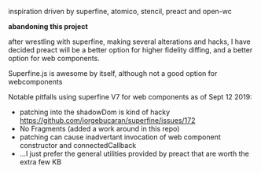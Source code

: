 inspiration driven by superfine, atomico, stencil, preact and open-wc

**abandoning this project**

after wrestling with superfine, making several alterations and hacks, 
I have decided preact will be a better option for higher fidelity diffing, and a better option for web components.

Superfine.js is awesome by itself, although not a good option for webcomponents

Notable pitfalls using superfine V7 for web components as of Sept 12 2019:
- patching into the shadowDom is kind of hacky https://github.com/jorgebucaran/superfine/issues/172
- No Fragments (added a work around in this repo)
- patching can cause inadvertant invocation of web component constructor and connectedCallback
- ...I just prefer the general utilities provided by preact that are worth the extra few KB